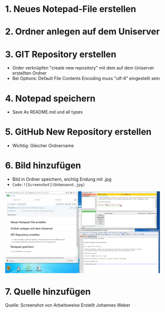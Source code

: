 # 1. Neues Notepad-File erstellen


# 2. Ordner anlegen auf dem Uniserver 


# 3. GIT Repository erstellen 

* Order verknüpfen "create new repository" mit dem auf dem Uniserver erstellten Ordner
* Bei Options: Default File Contents Encoding muss "utf-8" eingestellt sein

# 4. Notepad speichern 

* Save As  README.md und all types 

# 5. GitHub New Repository erstellen

* Wichtig: Gleicher Ordnername

# 6. Bild hinzufügen 

* Bild in Ordner speichern, wichtig Endung mit .jpg 
* `Code:![Screenshot](Unbenannt.jpg)` 

![Screenshot](Unbenannt.jpg) 

# 7. Quelle hinzufügen 

Quelle: Screenshot von Arbeitsweise 
        Erstellt Johannes Weber




